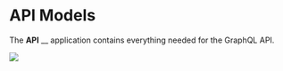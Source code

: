 # API Models

The **API** __ application contains everything needed for the GraphQL API.

![](../../.gitbook/assets/api\_models.png)
